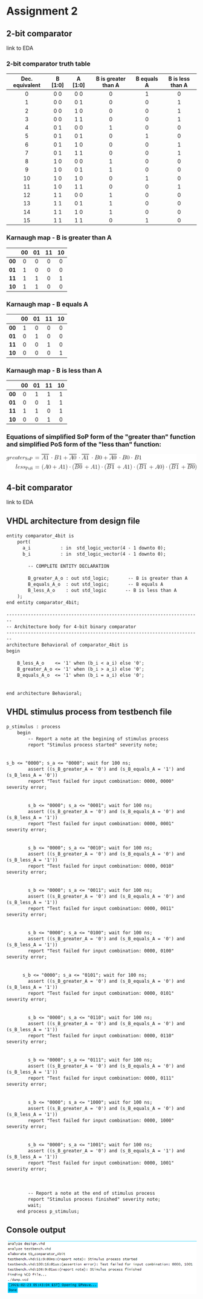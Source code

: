 # Assignment 2

## 2-bit comparator
link to EDA

### 2-bit comparator truth table

| **Dec. equivalent** | **B [1:0]** | **A [1:0]** | **B is greater than A** | **B equals A** | **B is less than A** |
| :-: | :-: | :-: | :-: | :-: | :-: |
| 0 | 0 0 | 0 0 | 0 | 1 | 0 |
| 1 | 0 0 | 0 1 | 0 | 0 | 1 |
| 2 | 0 0 | 1 0 | 0 | 0 | 1 |
| 3 | 0 0 | 1 1 | 0 | 0 | 1 |
| 4 | 0 1 | 0 0 | 1 | 0 | 0 |
| 5 | 0 1 | 0 1 | 0 | 1 | 0 |
| 6 | 0 1 | 1 0 | 0 | 0 | 1 |
| 7 | 0 1 | 1 1 | 0 | 0 | 1 |
| 8 | 1 0 | 0 0 | 1 | 0 | 0 |
| 9 | 1 0 | 0 1 | 1 | 0 | 0 |
| 10 | 1 0 | 1 0 | 0 | 1 | 0 |
| 11 | 1 0 | 1 1 | 0 | 0 | 1 |
| 12 | 1 1 | 0 0 | 1 | 0 | 0 |
| 13 | 1 1 | 0 1 | 1 | 0 | 0 |
| 14 | 1 1 | 1 0 | 1 | 0 | 0 |
| 15 | 1 1 | 1 1 | 0 | 1 | 0 |

### Karnaugh map - B is greater than A

  |  | **00** | **01** | **11** | **10** |
  | :-: | :-: | :-: | :-: | :-: |
  | **00** | 0 | 0 | 0 | 0 |
  | **01** | 1 | 0 | 0 | 0 |
  | **11** | 1 | 1 | 0 | 1 |
  | **10** | 1 | 1 | 0 | 0 |
  
### Karnaugh map - B equals A
  |  | **00** | **01** | **11** | **10** |
  | :-: | :-: | :-: | :-: | :-: |
  | **00** | 1 | 0 | 0 | 0 |
  | **01** | 0 | 1 | 0 | 0 |
  | **11** | 0 | 0 | 1 | 0 |
  | **10** | 0 | 0 | 0 | 1 |

### Karnaugh map - B is less than A
  |  | **00** | **01** | **11** | **10** |
  | :-: | :-: | :-: | :-: | :-: |
  | **00** | 0 | 1 | 1 | 1 |
  | **01** | 0 | 0 | 1 | 1 |
  | **11** | 1 | 1 | 0 | 1 |
  | **10** | 0 | 0 | 1 | 0 |
  
### Equations of simplified SoP form of the "greater than" function and simplified PoS form of the "less than" function:
![](https://github.com/viliam-putz/Digital-electronics-1/blob/main/Equations_SoP_PoS.gif)
  
## 4-bit comparator
link to EDA

## VHDL architecture from design file
```
entity comparator_4bit is
    port(
      a_i           : in  std_logic_vector(4 - 1 downto 0);
      b_i           : in  std_logic_vector(4 - 1 downto 0);

        -- COMPLETE ENTITY DECLARATION

		B_greater_A_o : out std_logic;       -- B is greater than A
        B_equals_A_o  : out std_logic;       -- B equals A
        B_less_A_o    : out std_logic       -- B is less than A
    );
end entity comparator_4bit;

------------------------------------------------------------------------
-- Architecture body for 4-bit binary comparator
------------------------------------------------------------------------
architecture Behavioral of comparator_4bit is
begin

    B_less_A_o    <= '1' when (b_i < a_i) else '0';
    B_greater_A_o <= '1' when (b_i > a_i) else '0';
    B_equals_A_o  <= '1' when (b_i = a_i) else '0';


end architecture Behavioral;
```
## VHDL stimulus process from testbench file
```
p_stimulus : process
    begin
        -- Report a note at the begining of stimulus process
        report "Stimulus process started" severity note;


s_b <= "0000"; s_a <= "0000"; wait for 100 ns;
		assert ((s_B_greater_A = '0') and (s_B_equals_A = '1') and (s_B_less_A = '0'))
		report "Test failed for input combination: 0000, 0000" severity error;


		s_b <= "0000"; s_a <= "0001"; wait for 100 ns;
		assert ((s_B_greater_A = '0') and (s_B_equals_A = '0') and (s_B_less_A = '1'))
		report "Test failed for input combination: 0000, 0001" severity error;


		s_b <= "0000"; s_a <= "0010"; wait for 100 ns;
		assert ((s_B_greater_A = '0') and (s_B_equals_A = '0') and (s_B_less_A = '1'))
		report "Test failed for input combination: 0000, 0010" severity error;


		s_b <= "0000"; s_a <= "0011"; wait for 100 ns;
		assert ((s_B_greater_A = '0') and (s_B_equals_A = '0') and (s_B_less_A = '1'))
		report "Test failed for input combination: 0000, 0011" severity error;


		s_b <= "0000"; s_a <= "0100"; wait for 100 ns;
		assert ((s_B_greater_A = '0') and (s_B_equals_A = '0') and (s_B_less_A = '1'))
		report "Test failed for input combination: 0000, 0100" severity error;


      s_b <= "0000"; s_a <= "0101"; wait for 100 ns;
		assert ((s_B_greater_A = '0') and (s_B_equals_A = '0') and (s_B_less_A = '1'))
		report "Test failed for input combination: 0000, 0101" severity error;


		s_b <= "0000"; s_a <= "0110"; wait for 100 ns;
		assert ((s_B_greater_A = '0') and (s_B_equals_A = '0') and (s_B_less_A = '1'))
		report "Test failed for input combination: 0000, 0110" severity error;


		s_b <= "0000"; s_a <= "0111"; wait for 100 ns;
		assert ((s_B_greater_A = '0') and (s_B_equals_A = '0') and (s_B_less_A = '1'))
		report "Test failed for input combination: 0000, 0111" severity error;


		s_b <= "0000"; s_a <= "1000"; wait for 100 ns;
		assert ((s_B_greater_A = '0') and (s_B_equals_A = '0') and (s_B_less_A = '1'))
		report "Test failed for input combination: 0000, 1000" severity error;


		s_b <= "0000"; s_a <= "1001"; wait for 100 ns;
		assert ((s_B_greater_A = '0') and (s_B_equals_A = '1') and (s_B_less_A = '1'))
		report "Test failed for input combination: 0000, 1001" severity error;
        


        -- Report a note at the end of stimulus process
        report "Stimulus process finished" severity note;
        wait;
    end process p_stimulus;
```
## Console output

![](https://github.com/viliam-putz/Digital-electronics-1/blob/main/console.png)
